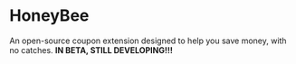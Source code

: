 # HoneyBee
An open-source coupon extension designed to help you save money, with no catches.
**IN BETA, STILL DEVELOPING!!!**
